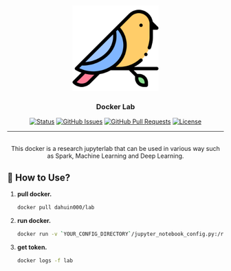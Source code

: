 <p align="center">
  <a href="" rel="noopener">
 <img width=200px height=200px src="./static/icon.png" alt="Project logo" ></a>
 <br>

 
</p>

<h3 align="center">Docker Lab</h3>

<div align="center">

[![Status](https://img.shields.io/badge/status-active-success.svg)]()
[![GitHub Issues](https://img.shields.io/github/issues/da-huin/docker-lab.svg)](https://github.com/da-huin/docker-lab/issues)
[![GitHub Pull Requests](https://img.shields.io/github/issues-pr/da-huin/docker-lab.svg)](https://github.com/da-huin/docker-lab/pulls)
[![License](https://img.shields.io/badge/license-MIT-blue.svg)](/LICENSE)

</div>

---

<p align="center"> 
    <br> This docker is a research jupyterlab that can be used in various way such as Spark, Machine Learning and Deep Learning.
</p>

## 🏁 How to Use?

1. **pull docker.**

    ```bash
    docker pull dahuin000/lab
    ```

1. **run docker.**

    ```bash
    docker run -v `YOUR_CONFIG_DIRECTORY`/jupyter_notebook_config.py:/root/.jupyter/jupyter_notebook_config.py -d -v $pwd/workspace:/workspace -p 8888:8888 -it --rm --name lab dahuin000/lab
    ```

1. **get token.**

    ```bash
    docker logs -f lab
    ```
